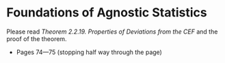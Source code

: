 # Foundations of Agnostic Statistics

Please read *Theorem 2.2.19. Properties of Deviations from the CEF* and the proof of the theorem. 

- Pages 74—75 (stopping half way through the page)